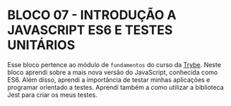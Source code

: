 # BLOCO 07 - INTRODUÇÃO A JAVASCRIPT ES6  E TESTES UNITÁRIOS

Esse bloco pertence ao módulo de `fundamentos` do curso da [Trybe](https://www.betrybe.com/). Neste bloco aprendi sobre a mais nova versão do JavaScript, conhecida como ES6. Além disso, aprendi a importância de testar minhas aplicações e programar orientado a testes. Aprendi também a como utilizar a biblioteca Jest para criar os meus testes.  